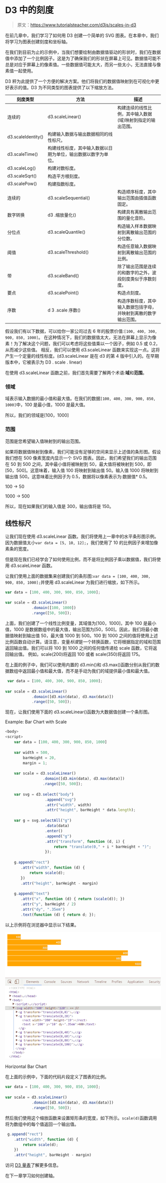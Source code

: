 # D3 中的刻度

> 原文：<https://www.tutorialsteacher.com/d3js/scales-in-d3>

在前几章中，我们学习了如何用 D3 创建一个简单的 SVG 图表。在本章中，我们将学习为图表创建刻度和坐标轴。

在我们到目前为止的示例中，当我们想要绘制由数据值驱动的形状时，我们在数据值中添加了一个比例因子。这是为了确保我们的形状在屏幕上可见。数据值可能不总是对应于屏幕上的像素值。一些数据值可能太大，而另一些太小，无法直接与像素值一起使用。

D3 秤为此提供了一个方便的解决方案。他们将我们的数据值映射到在可视化中更好表示的值。D3 为不同类型的图表提供了以下缩放方法。

| 刻度类型 | 方法 | 描述 |
| --- | --- | --- |
| 连续的 | d3.scaleLinear() | 构建连续的线性比例，其中输入数据(域)映射到指定的输出范围。 |
| d3.scaleIdentity() | 构建输入数据与输出数据相同的线性标尺。 |
| d3.scaleTime() | 构建线性标度，其中输入数据以日期为单位，输出数据以数字为单位。 |
| d3.scaleLog() | 构建对数标度。 |
| d3.scaleSqrt() | 构造平方根刻度。 |
| d3.scalePow() | 构建指数标度。 |
| 连续的 | d3.scaleSequential() | 构造顺序标度，其中输出范围由插值函数固定。 |
| 数字转换 | d3 .缩放量化() | 构建具有离散输出范围的量化音阶。 |
| 分位点 | d3.scaleQuantile() | 构造输入样本数据映射到离散输出范围的分位数。 |
| 阈值 | d3.scaleThreshold() | 构造任意输入数据映射到离散输出范围的比例。 |
| 带 | d3.scaleBand() | 除了输出范围是连续的和数字的之外，波段刻度类似于序数刻度。 |
| 要点 | d3.scalePoint() | 构造点刻度。 |
| 序数 | d 3 .scale 序数() | 构造序数标度，其中输入数据包括字母，并映射到离散的数字输出范围。 |

假设我们有以下数据，可以给你一家公司过去 6 年的股票价值:`[100, 400, 300, 900, 850, 1000]`。 在这种情况下，我们的数据值太大，无法在屏幕上显示为像素！为了解决这个问题，我们可以考虑将这些值乘以一个因子，例如 0.5 或 0.2，从而减少这些值。 相反，我们可以使用 d3.scaleLinear 函数来实现这一点。这将产生一个定量的线性标度。(d3.scaleLinear 是在 d3 的第 4 版中引入的。在早期版本中，它被表示为 D3 . scale . linear)

在使用 d3.scaleLinear 函数之前，我们首先需要了解两个术语:**域**和**范围**。

### 领域

域表示输入数据的最小值和最大值。在我们的数据`[100, 400, 300, 900, 850, 1000]`中，100 是最小值，1000 是最大值。

所以，我们的领域是[100，1000]

### 范围

范围是您希望输入值映射到的输出范围。

如果将数据值映射到像素，我们可能没有足够的空间来显示上述值的条形图。假设我们想在 500 像素宽度内显示一个 SVG 图表。因此，我们希望我们的输出范围在 50 到 500 之间，其中最小值将被映射到 50，最大值将被映射到 500，即[50，500]。这意味着，输入值 100 将映射到输出值 50。输入值 1000 将映射到输出值 500。这意味着比例因子为 0.5，数据将以像素表示为:数据值* 0.5。

100 -> 50

1000 -> 500

所以，现在如果我们的输入值是 300，输出值将是 150。

## 线性标尺

让我们现在使用 d3.scaleLinear 函数。我们将使用上一章中的水平条形图示例。因为数据值太小`var data = [5, 10, 12];`，我们使用了 10 的比例因子来增加像素条的宽度。

但是现在我们已经学会了如何使用比例，而不是将比例因子乘以数据值，我们将使用 d3.scaleLinear 函数。

让我们使用上面的数据集来创建我们的条形图:`var data = [100, 400, 300, 900, 850, 1000];`并使用 d3.scaleLinear 为我们进行缩放，如下所示。

```js
var data = [100, 400, 300, 900, 850, 1000];

var scale = d3.scaleLinear()
            .domain([100, 1000])
            .range([50, 500]); 
```

上面，我们创建了一个线性比例变量，其域值为[100，1000]，其中 100 是最小值，1000 是数据数组中的最大值，输出范围为[50，500]。因此，我们将最小数据值映射到输出值 50，最大值 1000 到 500。100 到 1000 之间的值将使用上述比例函数自动计算。请注意，变量*标度*是一个转换函数，它将根据指定的域和范围返回输出值。我们可以将 100 到 1000 之间的任何值传递给 scale 函数，它将返回输出值。 例如，scale(200)将返回 100 或者 scale(350)将返回 175。

在上面的例子中，我们可以使用内置的 d3.min()和 d3.max()函数分别从我们的数据数组中返回最小值和最大值，而不是手动为我们的域提供最小值和最大值。

```js
 var data = [100, 400, 300, 900, 850, 1000];

var scale = d3.scaleLinear()
            .domain([d3.min(data), d3.max(data)])
            .range([50, 500]); 
```

现在，让我们使用下面的 d3.scaleLinear()函数为大数据值创建一个条形图。

Example: Bar Chart with Scale

```js
<body>
<script>
    var data = [100, 400, 300, 900, 850, 1000]

    var width = 500,
        barHeight = 20,
        margin = 1;

    var scale = d3.scaleLinear()
                 .domain([d3.min(data), d3.max(data)])
                 .range([50, 500]);

    var svg = d3.select("body")
                  .append("svg")
                  .attr("width", width)
                  .attr("height", barHeight * data.length);

    var g = svg.selectAll("g")
                  .data(data)
                  .enter()
                  .append("g")
                  .attr("transform", function (d, i) {
                      return "translate(0," + i * barHeight + ")";
                  });

    g.append("rect")
       .attr("width", function (d) {
           return scale(d);
       })
       .attr("height", barHeight - margin)

    g.append("text")
       .attr("x", function (d) { return (scale(d)); })
       .attr("y", barHeight / 2)
       .attr("dy", ".35em")
       .text(function (d) { return d; }); 
```

以上示例将在浏览器中显示以下结果。

[![Bar chart with scaleLinear](img/4c1947347317f18014bbd695a3af6c29.png)](../../Content/images/d3js/bar-chart-with-scaleLinear.png)

Horizontal Bar Chart



在上面的示例中，下面的代码片段定义了图表的比例。

```js
var data = [100, 400, 300, 900, 850, 1000];

var scale = d3.scaleLinear()
            .domain([d3.min(data), d3.max(data)])
            .range([50, 500]); 
```

然后我们使用这个缩放函数来设置矩形条的宽度，如下所示。`scale(d)`函数调用将为数组中的每个值返回一个输出值。

```js
 g.append("rect")
    .attr("width", function (d) {
        return scale(d);
    })
    .attr("height", barHeight - margin) 
```

访问 [D3 量表](https://github.com/d3/d3-scale "D3.js Scales")了解更多信息。

在下一章学习如何创建轴。